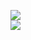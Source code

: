 [![](https://img.shields.io/badge/Made%20With-Github%20Spray-lightgrey.svg?style=for-the-badge&logo=github)](https://github.com/Annihil/github-spray#24150)  
[![](https://i.imgur.com/2DrTn0Z.gif)](https://github.com/Annihil/github-spray)